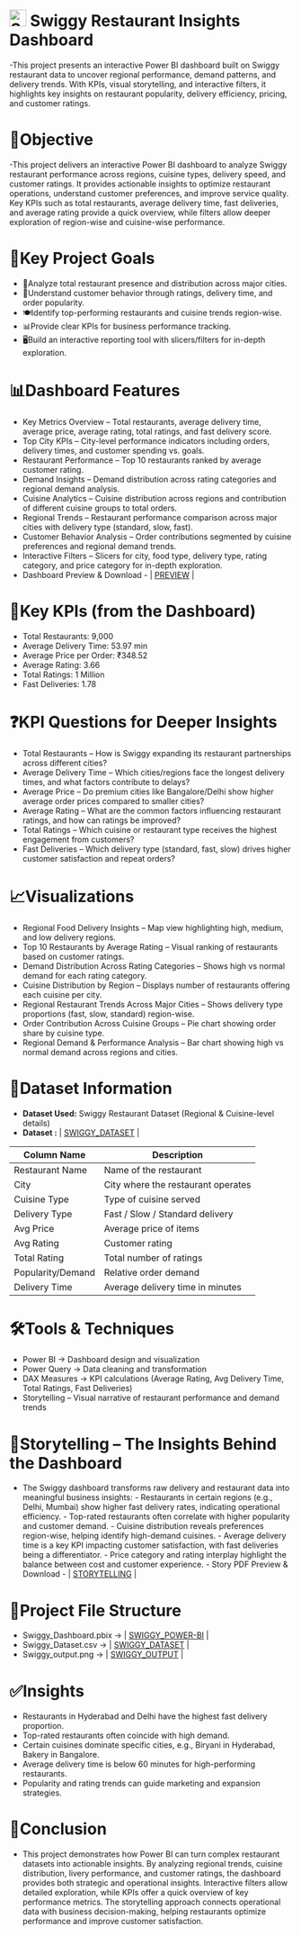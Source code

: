 # <img src="https://upload.wikimedia.org/wikipedia/commons/1/13/Swiggy_logo.png" alt="Swiggy" width="30"/> Swiggy Restaurant Insights Dashboard
  -This project presents an interactive Power BI dashboard built on Swiggy restaurant data to uncover regional performance, demand patterns, 
   and delivery trends. With KPIs, visual storytelling, and interactive filters, it highlights key insights on restaurant popularity, 
   delivery efficiency, pricing, and customer ratings.

# 📌Objective
   -This project delivers an interactive Power BI dashboard to analyze Swiggy restaurant performance across regions, cuisine types, delivery speed, 
    and customer ratings. It provides actionable insights to optimize restaurant operations, understand customer preferences, and improve service quality.
    Key KPIs such as total restaurants, average delivery time, fast deliveries, and average rating provide a quick overview, while filters allow deeper 
    exploration of region-wise and cuisine-wise performance.

# 🎯Key Project Goals
   - 👥Analyze total restaurant presence and distribution across major cities.
   - 🧭Understand customer behavior through ratings, delivery time, and order popularity.
   - 🍽️Identify top-performing restaurants and cuisine trends region-wise.
   - 📊Provide clear KPIs for business performance tracking.
   - 🖥️Build an interactive reporting tool with slicers/filters for in-depth exploration.

# 📊Dashboard Features
  - Key Metrics Overview – Total restaurants, average delivery time, average price, average rating, total ratings, and fast delivery score.
  - Top City KPIs – City-level performance indicators including orders, delivery times, and customer spending vs. goals.
  - Restaurant Performance – Top 10 restaurants ranked by average customer rating.
  - Demand Insights – Demand distribution across rating categories and regional demand analysis.
  - Cuisine Analytics – Cuisine distribution across regions and contribution of different cuisine groups to total orders.
  - Regional Trends – Restaurant performance comparison across major cities with delivery type (standard, slow, fast).
  - Customer Behavior Analysis – Order contributions segmented by cuisine preferences and regional demand trends.
  - Interactive Filters – Slicers for city, food type, delivery type, rating category, and price category for in-depth exploration.
  - Dashboard Preview & Download - | <a href ="https://github.com/SathishRamachandran1974/Swiggy-Restaurant-Insights-Dashboard/blob/main/Swiggy_ouput.png">PREVIEW</a> |

# 🔑Key KPIs (from the Dashboard)
   - Total Restaurants: 9,000
   - Average Delivery Time: 53.97 min
   - Average Price per Order: ₹348.52
   - Average Rating: 3.66
   - Total Ratings: 1 Million
   - Fast Deliveries: 1.78
 
# ❓KPI Questions for Deeper Insights
   - Total Restaurants – How is Swiggy expanding its restaurant partnerships across different cities?
   - Average Delivery Time – Which cities/regions face the longest delivery times, and what factors contribute to delays?
   - Average Price – Do premium cities like Bangalore/Delhi show higher average order prices compared to smaller cities?
   - Average Rating – What are the common factors influencing restaurant ratings, and how can ratings be improved?
   - Total Ratings – Which cuisine or restaurant type receives the highest engagement from customers?
   - Fast Deliveries – Which delivery type (standard, fast, slow) drives higher customer satisfaction and repeat orders?

# 📈Visualizations
   - Regional Food Delivery Insights – Map view highlighting high, medium, and low delivery regions.
   - Top 10 Restaurants by Average Rating – Visual ranking of restaurants based on customer ratings.
   - Demand Distribution Across Rating Categories – Shows high vs normal demand for each rating category.
   - Cuisine Distribution by Region – Displays number of restaurants offering each cuisine per city.
   - Regional Restaurant Trends Across Major Cities – Shows delivery type proportions (fast, slow, standard) region-wise.
   - Order Contribution Across Cuisine Groups – Pie chart showing order share by cuisine type.
   - Regional Demand & Performance Analysis – Bar chart showing high vs normal demand across regions and cities.

# 📂Dataset Information  
- **Dataset Used:** Swiggy Restaurant Dataset (Regional & Cuisine-level details)  
- **Dataset :** | <a href ="https://github.com/SathishRamachandran1974/Swiggy-Restaurant-Insights-Dashboard/blob/main/SWIGGY_CLEANED.csv">SWIGGY_DATASET</a> |
  
| Column Name        | Description                              |
|--------------------|------------------------------------------|
| Restaurant Name    | Name of the restaurant                   |
| City               | City where the restaurant operates       |
| Cuisine Type       | Type of cuisine served                   |
| Delivery Type      | Fast / Slow / Standard delivery          |
| Avg Price          | Average price of items                   |
| Avg Rating         | Customer rating                          |
| Total Rating       | Total number of ratings                  |
| Popularity/Demand  | Relative order demand                    |
| Delivery Time      | Average delivery time in minutes         |

# 🛠️Tools & Techniques
   - Power BI → Dashboard design and visualization
   - Power Query → Data cleaning and transformation
   - DAX Measures → KPI calculations (Average Rating, Avg Delivery Time, Total Ratings, Fast Deliveries)
   - Storytelling – Visual narrative of restaurant performance and demand trends

# 📖Storytelling – The Insights Behind the Dashboard
  - The Swiggy dashboard transforms raw delivery and restaurant data into meaningful business insights:
        - Restaurants in certain regions (e.g., Delhi, Mumbai) show higher fast delivery rates, indicating operational efficiency.
        - Top-rated restaurants often correlate with higher popularity and customer demand.
        - Cuisine distribution reveals preferences region-wise, helping identify high-demand cuisines.
        - Average delivery time is a key KPI impacting customer satisfaction, with fast deliveries being a differentiator.
        - Price category and rating interplay highlight the balance between cost and customer experience.
        - Story PDF Preview & Download - | <a href= "https://github.com/SathishRamachandran1974/Swiggy-Restaurant-Insights-Dashboard/blob/main/Swiggy_Storytelling.pdf">STORYTELLING</a> |

# 📁Project File Structure
  - Swiggy_Dashboard.pbix → | <a href ="https://github.com/SathishRamachandran1974/Swiggy-Restaurant-Insights-Dashboard/blob/main/swiggy.pbix">SWIGGY_POWER-BI</a> |
  - Swiggy_Dataset.csv → | <a href ="https://github.com/SathishRamachandran1974/Swiggy-Restaurant-Insights-Dashboard/blob/main/SWIGGY_CLEANED.csv">SWIGGY_DATASET</a> |
  - Swiggy_output.png → | <a href ="https://github.com/SathishRamachandran1974/Swiggy-Restaurant-Insights-Dashboard/blob/main/Swiggy_ouput.png">SWIGGY_OUTPUT</a> |

# ✅Insights
   - Restaurants in Hyderabad and Delhi have the highest fast delivery proportion.
   - Top-rated restaurants often coincide with high demand.
   - Certain cuisines dominate specific cities, e.g., Biryani in Hyderabad, Bakery in Bangalore.
   - Average delivery time is below 60 minutes for high-performing restaurants.
   - Popularity and rating trends can guide marketing and expansion strategies.

# 📝Conclusion
  - This project demonstrates how Power BI can turn complex restaurant datasets into actionable insights. By analyzing regional trends, cuisine distribution, 
    livery performance, and customer ratings, the dashboard provides both strategic and operational insights. Interactive filters allow detailed exploration,
    while KPIs offer a quick overview of key performance metrics. The storytelling approach connects operational data with business decision-making, helping
    restaurants optimize performance and improve customer satisfaction.


    
